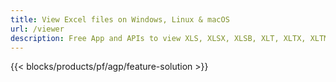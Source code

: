 ```yaml
---
title: View Excel files on Windows, Linux & macOS 
url: /viewer
description: Free App and APIs to view XLS, XLSX, XLSB, XLT, XLTX, XLTM, XLSM and ODS files
---
```


{{< blocks/products/pf/agp/feature-solution >}} 

